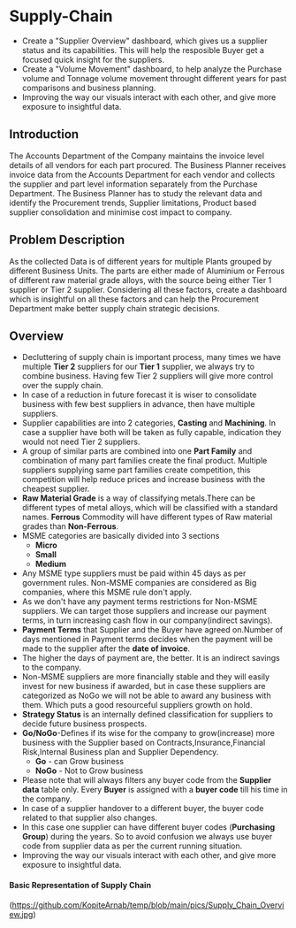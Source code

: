 # Supply-Chain
- Create a "Supplier Overview" dashboard, which gives us a supplier status and its capabilities. This will help the resposible Buyer get a focused quick insight for the suppliers.
- Create a "Volume Movement" dashboard, to help analyze the Purchase volume and Tonnage volume movement throught different years for past comparisons and business planning.
- Improving the way our visuals interact with each other, and give more exposure to insightful data.

## Introduction
The Accounts Department of the Company maintains the invoice level details of all vendors for each part procured. The Business Planner receives invoice data from the Accounts Department for each vendor and collects the supplier and part level information separately from the Purchase Department. The Business Planner has to study the relevant data and identify the Procurement trends, Supplier limitations, Product based supplier consolidation and minimise cost impact to company.

## Problem Description
As the collected Data is of different years for multiple Plants grouped by different Business Units. The parts are either made of Aluminium or Ferrous of different raw material grade alloys, with the source being either Tier 1 supplier or Tier 2 supplier. Considering all these factors, create a dashboard which is insightful on all these factors and can help the Procurement Department make better supply chain strategic decisions.

## Overview
- Decluttering of supply chain is important process, many times we have multiple **Tier 2** suppliers for our **Tier 1** supplier, we always try to combine business. Having few Tier 2 suppliers will give more control over the supply chain.
- In case of a reduction in future forecast it is wiser to consolidate business with few best suppliers in advance, then have multiple suppliers.
- Supplier capabilities are into 2 categories, **Casting** and **Machining**. In case a supplier have both will be taken as fully capable, indication they would not need Tier 2 suppliers.
- A group of similar parts are combined into one **Part Family** and combination of many part families create the final product. Multiple suppliers supplying same part families create competition, this competition will help reduce prices and increase business with the cheapest supplier.
- **Raw Material Grade** is a way of classifying metals.There can be different types of metal alloys, which will be classified with a standard names.
**Ferrous** Commodity will have different types of Raw material grades than **Non-Ferrous**.
- MSME categories are basically divided into 3 sections
    - **Micro** 
    - **Small**
    - **Medium**
- Any MSME type suppliers must be paid within 45 days as per government rules. Non-MSME companies are considered as Big companies, where this MSME rule don't apply.
- As we don't have any payment terms restrictions for Non-MSME suppliers. We can target those suppliers and increase our payment terms, in turn increasing cash flow in our company(indirect savings).
- **Payment Terms** that Supplier and the Buyer have agreed on.Number of days mentioned in Payment terms decides when the payment will be made to the supplier after the **date of invoice**.
- The higher the days of payment are, the better. It is an indirect savings to the company.
- Non-MSME suppliers are more financially stable and they will easily invest for new business if awarded, but in case these suppliers are categorized as 
NoGo we will not be able to award any business with them. Which puts a good resourceful suppliers growth on hold.
- **Strategy Status**  is an internally defined classification for suppliers to decide future business prospects.
- **Go/NoGo**-Defines if its wise for the company to grow(increase) more business with the Supplier based on Contracts,Insurance,Financial Risk,Internal Business plan and Supplier Dependency.
    - **Go** - can Grow business
    - **NoGo** - Not to Grow business
- Please note that will always filters any buyer code from the **Supplier data** table only. Every **Buyer** is assigned with a **buyer code** till his time in the company.
- In case of a supplier handover to a different buyer, the buyer code related to that supplier also changes.
- In this case one supplier can have different buyer codes (**Purchasing Group**) during the years. So to avoid confusion we always use buyer code from
supplier data as per the current running situation. 
- Improving the way our visuals interact with each other, and give more exposure to insightful data.

#### Basic Representation of Supply Chain
(https://github.com/KopiteArnab/temp/blob/main/pics/Supply_Chain_Overview.jpg)











